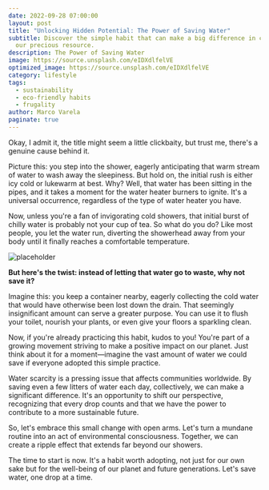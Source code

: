 ```yaml
---
date: 2022-09-28 07:00:00
layout: post
title: "Unlocking Hidden Potential: The Power of Saving Water"
subtitle: Discover the simple habit that can make a big difference in conserving
  our precious resource.
description: The Power of Saving Water
image: https://source.unsplash.com/eIDXdlfelVE
optimized_image: https://source.unsplash.com/eIDXdlfelVE
category: lifestyle
tags:
  - sustainability
  - eco-friendly habits
  - frugality
author: Marco Varela
paginate: true
---
```

Okay, I admit it, the title might seem a little clickbaity, but trust me, there's a genuine cause behind it.

Picture this: you step into the shower, eagerly anticipating that warm stream of water to wash away the sleepiness. But hold on, the initial rush is either icy cold or lukewarm at best. Why? Well, that water has been sitting in the pipes, and it takes a moment for the water heater burners to ignite. It's a universal occurrence, regardless of the type of water heater you have.

Now, unless you're a fan of invigorating cold showers, that initial burst of chilly water is probably not your cup of tea. So what do you do? Like most people, you let the water run, diverting the showerhead away from your body until it finally reaches a comfortable temperature.

![placeholder]( https://source.unsplash.com/FP1ZiywBneU "Sound familiar?")

**But here's the twist: instead of letting that water go to waste, why not save it?**

Imagine this: you keep a container nearby, eagerly collecting the cold water that would have otherwise been lost down the drain. That seemingly insignificant amount can serve a greater purpose. You can use it to flush your toilet, nourish your plants, or even give your floors a sparkling clean.

Now, if you're already practicing this habit, kudos to you! You're part of a growing movement striving to make a positive impact on our planet. Just think about it for a moment—imagine the vast amount of water we could save if everyone adopted this simple practice.

Water scarcity is a pressing issue that affects communities worldwide. By saving even a few litters of water each day, collectively, we can make a significant difference. It's an opportunity to shift our perspective, recognizing that every drop counts and that we have the power to contribute to a more sustainable future.

So, let's embrace this small change with open arms. Let's turn a mundane routine into an act of environmental consciousness. Together, we can create a ripple effect that extends far beyond our showers.

The time to start is now. It's a habit worth adopting, not just for our own sake but for the well-being of our planet and future generations. Let's save water, one drop at a time.